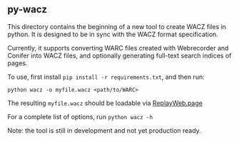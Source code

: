 ## py-wacz

This directory contains the beginning of a new tool to create WACZ files in python.
It is designed to be in sync with the WACZ format specification.

Currently, it supports converting WARC files created with Webrecorder and Conifer into WACZ files, and optionally generating full-text search indices of pages.

To use, first install `pip install -r requirements.txt`, and then run:

```
python wacz -o myfile.wacz <path/to/WARC>
```

The resulting `myfile.wacz` should be loadable via [ReplayWeb.page](https://replayweb.page)

For a complete list of options, run `python wacz -h`

Note: the tool is still in development and not yet production ready.
